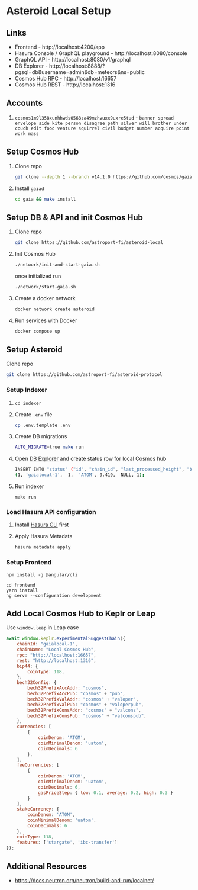 # Asteroid Local Setup

## Links

- Frontend - http://localhost:4200/app
- Hasura Console / GraphQL playground - http://localhost:8080/console
- GraphQL API - http://localhost:8080/v1/graphql
- DB Explorer - http://localhost:8888/?pgsql=db&username=admin&db=meteors&ns=public
- Cosmos Hub RPC - http://localhost:16657
- Cosmos Hub REST - http://localhost:1316

## Accounts

1. `cosmos1m9l358xunhhwds0568za49mzhvuxx9uxre5tud` - `banner spread envelope side kite person disagree path silver will brother under couch edit food venture squirrel civil budget number acquire point work mass`

## Setup Cosmos Hub

1. Clone repo

    ```bash
    git clone --depth 1 --branch v14.1.0 https://github.com/cosmos/gaia
    ```

2. Install `gaiad`

    ```bash
    cd gaia && make install
    ```

## Setup DB & API and init Cosmos Hub

1. Clone repo

    ```bash
    git clone https://github.com/astroport-fi/asteroid-local
    ```

2. Init Cosmos Hub

    ```bash
    ./network/init-and-start-gaia.sh
    ```

    once initialized run

    ```bash
    ./network/start-gaia.sh
    ```

3. Create a docker network

    ```bash
    docker network create asteroid
    ```

4. Run services with Docker

    ```bash
    docker compose up
    ```

## Setup Asteroid

Clone repo

```bash
git clone https://github.com/astroport-fi/asteroid-protocol
```

### Setup Indexer

1. `cd indexer`
2. Create `.env` file
    ```bash
    cp .env.template .env
    ```
3. Create DB migrations

    ```bash
    AUTO_MIGRATE=true make run 
    ```
4. Open [DB Explorer](http://localhost:8888/?pgsql=db&username=admin&db=meteors&ns=public&sql=) and create status row for local Cosmos hub

    ```bash
    INSERT INTO "status" ("id", "chain_id", "last_processed_height", "base_token", "base_token_usd", "date_updated", "last_known_height") VALUES
    (1,	'gaialocal-1',	1,	'ATOM',	9.419,	NULL, 1);
    ```

5. Run indexer

    ```
    make run
    ```

### Load Hasura API configuration

1. Install [Hasura CLI](https://hasura.io/docs/latest/hasura-cli/install-hasura-cli/) first
2. Apply Hasura Metadata

    ```bash
    hasura metadata apply
    ```


### Setup Frontend

```
npm install -g @angular/cli

cd frontend
yarn install
ng serve --configuration development
```

## Add Local Cosmos Hub to Keplr or Leap

Use `window.leap` in Leap case

```javascript
await window.keplr.experimentalSuggestChain({
    chainId: "gaialocal-1",
    chainName: "Local Cosmos Hub",
    rpc: "http://localhost:16657",
    rest: "http://localhost:1316",
    bip44: {
        coinType: 118,
    },
    bech32Config: {
        bech32PrefixAccAddr: "cosmos",
        bech32PrefixAccPub: "cosmos" + "pub",
        bech32PrefixValAddr: "cosmos" + "valoper",
        bech32PrefixValPub: "cosmos" + "valoperpub",
        bech32PrefixConsAddr: "cosmos" + "valcons",
        bech32PrefixConsPub: "cosmos" + "valconspub",
    },
    currencies: [ 
        {
            coinDenom: 'ATOM',
            coinMinimalDenom: 'uatom',
            coinDecimals: 6
        },
    ],
    feeCurrencies: [
        {
            coinDenom: 'ATOM',
            coinMinimalDenom: 'uatom',
            coinDecimals: 6,
            gasPriceStep: { low: 0.1, average: 0.2, high: 0.3 }
        }
    ],
    stakeCurrency: {
        coinDenom: 'ATOM',
        coinMinimalDenom: 'uatom',
        coinDecimals: 6
    },
    coinType: 118,
    features: ['stargate', 'ibc-transfer']
});
```

## Additional Resources

- https://docs.neutron.org/neutron/build-and-run/localnet/

